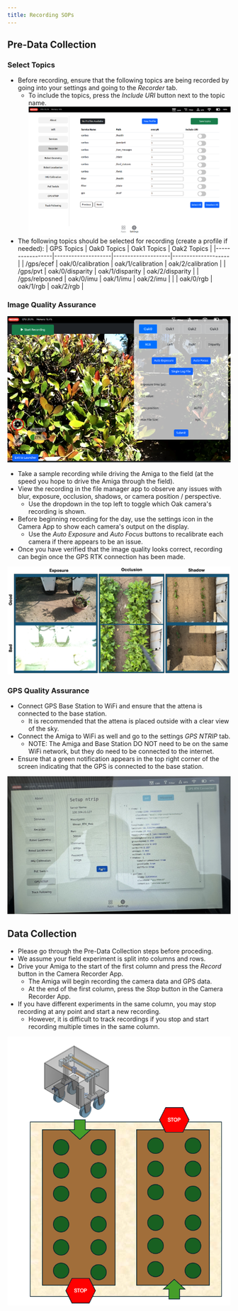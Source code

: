 ```yaml
---
title: Recording SOPs
---
```


## **Pre-Data Collection**

### Select Topics
- Before recording, ensure that the following topics are being recorded by going into your settings and going to the *Recorder* tab.
  - To include the topics, press the *Include URI* button next to the topic name.
![Recorder Settings](imgs/recorder_topics.png)
- The following topics should be selected for recording (create a profile if needed):
| GPS Topics      | Oak0 Topics        | Oak1 Topics        | Oak2 Topics        |
|-----------------|--------------------|--------------------|--------------------|
| /gps/ecef       | oak/0/calibration   | oak/1/calibration   | oak/2/calibration   |
| /gps/pvt        | oak/0/disparity     | oak/1/disparity     | oak/2/disparity     |
| /gps/relposned  | oak/0/imu           | oak/1/imu           | oak/2/imu           |
|                 | oak/0/rgb           | oak/1/rgb           | oak/2/rgb           |

### **Image Quality Assurance**

![Camera Settings](imgs/camera_config.png)

- Take a sample recording while driving the Amiga to the field (at the speed you hope to drive the Amiga through the field). 
- View the recording in the file manager app to observe any issues with blur, exposure, occlusion, shadows, or camera position / perspective. 
    - Use the dropdown in the top left to toggle which Oak camera's recording is shown.
- Before beginning recording for the day, use the settings icon in the Camera App to show each camera's output on the display. 
    - Use the *Auto Exposure* and *Auto Focus* buttons to recalibrate each camera if there appears to be an issue.
- Once you have verified that the image quality looks correct, recording can begin once the GPS RTK connection has been made. 

![Example Image](imgs/example_images.png)

### **GPS Quality Assurance**

- Connect GPS Base Station to WiFi and ensure that the attena is connected to the base station.
  - It is recommended that the attena is placed outside with a clear view of the sky.
- Connect the Amiga to WiFi as well and go to the settings *GPS NTRIP* tab.
  - NOTE: The Amiga and Base Station DO NOT need to be on the same WiFi network, but they do need to be connected to the internet.
- Ensure that a green notification appears in the top right corner of the screen indicating that the GPS is connected to the base station.

![GPS Connection](imgs/gps_rtk.jpg)

## **Data Collection**

- Please go through the Pre-Data Collection steps before proceding.
- We assume your field experiment is split into columns and rows. 
- Drive your Amiga to the start of the first column and press the *Record* button in the Camera Recorder App.
  - The Amiga will begin recording the camera data and GPS data.
  - At the end of the first column, press the *Stop* button in the Camera Recorder App.
- If you have different experiments in the same column, you may stop recording at any point and start a new recording.
  - However, it is difficult to track recordings if you stop and start recording multiple times in the same column.

![Data Collection](imgs/data_collection.png)